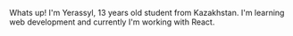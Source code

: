 Whats up! I'm Yerassyl, 13 years old student from Kazakhstan. I'm learning web development and currently I'm working with React. 
